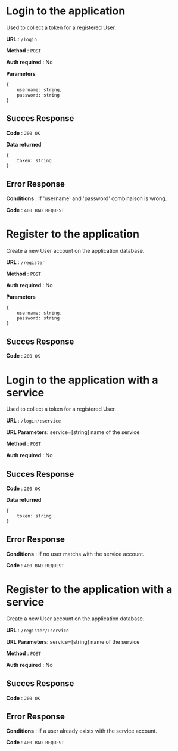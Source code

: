# Login to the application

Used to collect a token for a registered User.

**URL** : `/login`

**Method** : `POST`

**Auth required** : No

**Parameters**

```
{
    username: string,
    password: string
}
```

## Succes Response

**Code** : `200 OK`

**Data returned**

```
{
    token: string
}
```

## Error Response

**Conditions** : If 'username' and 'password' combinaison is wrong.

**Code** : `400 BAD REQUEST`

# Register to the application

Create a new User account on the application database.

**URL** : `/register`

**Method** : `POST`

**Auth required** : No

**Parameters**

```
{
    username: string,
    password: string
}
```

## Succes Response

**Code** : `200 OK`

# Login to the application with a service

Used to collect a token for a registered User.

**URL** : `/login/:service`

**URL Parameters**: service=[string] name of the service

**Method** : `POST`

**Auth required** : No

## Succes Response

**Code** : `200 OK`

**Data returned**

```
{
    token: string
}
```

## Error Response

**Conditions** : If no user matchs with the service account.

**Code** : `400 BAD REQUEST`

# Register to the application with a service

Create a new User account on the application database.

**URL** : `/register/:service`

**URL Parameters**: service=[string] name of the service

**Method** : `POST`

**Auth required** : No

## Succes Response

**Code** : `200 OK`

## Error Response

**Conditions** : If a user already exists with the service account.

**Code** : `400 BAD REQUEST`
